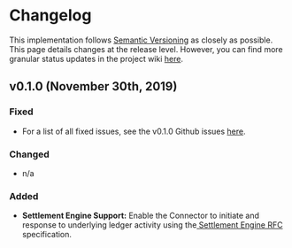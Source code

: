 # Changelog

This implementation follows [Semantic Versioning](https://semver.org/) as closely as possible. This page details changes at the release level. However, you can find more granular status updates in the project wiki [here](https://github.com/sappenin/java-ilpv4-connector/wiki/Weekly-Progress).

## v0.1.0 \(November 30th, 2019\)

### Fixed

* For a list of all fixed issues, see the v0.1.0 Github issues [here](https://github.com/sappenin/java-ilpv4-connector/projects/11). 

### Changed

* n/a

### Added

* **Settlement Engine Support:** Enable the Connector to initiate and response to underlying ledger activity using the[ Settlement Engine RFC](https://github.com/interledger/rfcs/pull/536) specification.

